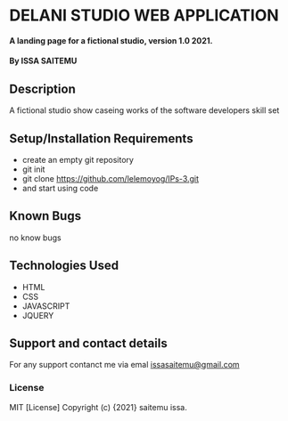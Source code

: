 # DELANI STUDIO WEB APPLICATION
#### A landing page for a fictional studio, version 1.0 2021.
#### By ISSA SAITEMU
## Description
A fictional studio show caseing works of the software developers skill set
## Setup/Installation Requirements
* create an empty git repository
* git init
* git clone https://github.com/lelemoyog/IPs-3.git
* and start using code

## Known Bugs
no know bugs
## Technologies Used
* HTML
* CSS
* JAVASCRIPT
* JQUERY
## Support and contact details
For any support contanct me via emal issasaitemu@gmail.com
### License
MIT [License]
Copyright (c) {2021}  saitemu issa.

